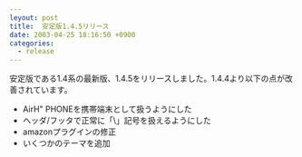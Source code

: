 ```yaml
---
leyout: post
title:  安定版1.4.5リリース
date: 2003-04-25 18:16:50 +0900
categories:
  - release
---
```

安定版である1.4系の最新版、1.4.5をリリースしました。1.4.4より以下の点が改善されています。

* AirH" PHONEを携帯端末として扱うようにした
* ヘッダ/フッタで正常に「\」記号を扱えるようにした
* amazonプラグインの修正
* いくつかのテーマを追加

